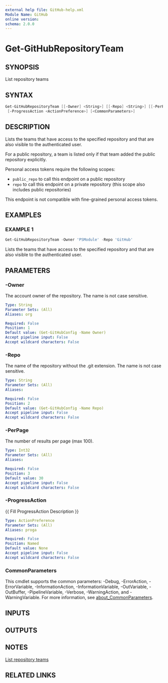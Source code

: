 ```yaml
---
external help file: GitHub-help.xml
Module Name: GitHub
online version:
schema: 2.0.0
---
```


# Get-GitHubRepositoryTeam

## SYNOPSIS
List repository teams

## SYNTAX

```powershell
Get-GitHubRepositoryTeam [[-Owner] <String>] [[-Repo] <String>] [[-PerPage] <Int32>]
 [-ProgressAction <ActionPreference>] [<CommonParameters>]
```

## DESCRIPTION
Lists the teams that have access to the specified repository and that are also visible to the authenticated user.

For a public repository, a team is listed only if that team added the public repository explicitly.

Personal access tokens require the following scopes:
* `public_repo` to call this endpoint on a public repository
* `repo` to call this endpoint on a private repository (this scope also includes public repositories)

This endpoint is not compatible with fine-grained personal access tokens.

## EXAMPLES

### EXAMPLE 1
```powershell
Get-GitHubRepositoryTeam -Owner 'PSModule' -Repo 'GitHub'
```

Lists the teams that have access to the specified repository and that are also visible to the authenticated user.

## PARAMETERS

### -Owner
The account owner of the repository.
The name is not case sensitive.

```yaml
Type: String
Parameter Sets: (All)
Aliases: org

Required: False
Position: 1
Default value: (Get-GitHubConfig -Name Owner)
Accept pipeline input: False
Accept wildcard characters: False
```

### -Repo
The name of the repository without the .git extension.
The name is not case sensitive.

```yaml
Type: String
Parameter Sets: (All)
Aliases:

Required: False
Position: 2
Default value: (Get-GitHubConfig -Name Repo)
Accept pipeline input: False
Accept wildcard characters: False
```

### -PerPage
The number of results per page (max 100).

```yaml
Type: Int32
Parameter Sets: (All)
Aliases:

Required: False
Position: 3
Default value: 30
Accept pipeline input: False
Accept wildcard characters: False
```

### -ProgressAction
{{ Fill ProgressAction Description }}

```yaml
Type: ActionPreference
Parameter Sets: (All)
Aliases: proga

Required: False
Position: Named
Default value: None
Accept pipeline input: False
Accept wildcard characters: False
```

### CommonParameters
This cmdlet supports the common parameters: -Debug, -ErrorAction, -ErrorVariable, -InformationAction, -InformationVariable, -OutVariable, -OutBuffer, -PipelineVariable, -Verbose, -WarningAction, and -WarningVariable. For more information, see [about_CommonParameters](http://go.microsoft.com/fwlink/?LinkID=113216).

## INPUTS

## OUTPUTS

## NOTES
[List repository teams](https://docs.github.com/rest/repos/repos#list-repository-teams)

## RELATED LINKS

